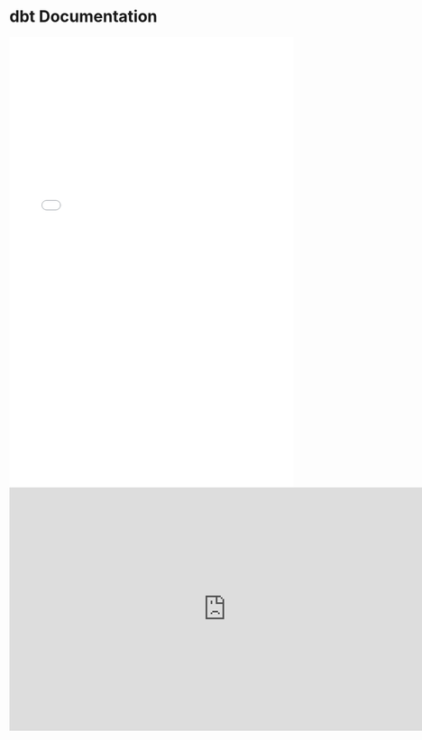 # dbt Documentation

<iframe src="./dbt-docs/index.html" width="100%" height="800px" style="border:none;"></iframe>

<iframe width="768" height="432" src="https://miro.com/app/live-embed/uXjVI3AW-rc=/?moveToWidget=3458764627845349680&embedMode=view_only_without_ui&embedId=571599810390" frameborder="0" scrolling="no" allow="fullscreen; clipboard-read; clipboard-write" allowfullscreen></iframe>
